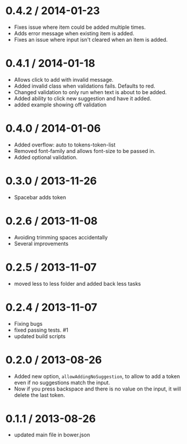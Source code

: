 
0.4.2 / 2014-01-23 
==================

  * Fixes issue where item could be added multiple times.
  * Adds error message when existing item is added.
  * Fixes an issue where input isn't cleared when an item is added.

0.4.1 / 2014-01-18 
==================

  * Allows click to add with invalid message.
  * Added invalid class when validations fails. Defaults to red.
  * Changed validation to only run when text is about to be added.
  * Added ability to click new suggestion and have it added.
  * added example showing off validation

0.4.0 / 2014-01-06 
==================

  * Added overflow: auto to tokens-token-list
  * Removed font-family and allows font-size to be passed in.
  * Added optional validation.

0.3.0 / 2013-11-26 
==================

 * Spacebar adds token

0.2.6 / 2013-11-08 
==================

  * Avoiding trimming spaces accidentally
  * Several improvements

0.2.5 / 2013-11-07 
==================

  * moved less to less folder and added back less tasks

0.2.4 / 2013-11-07 
==================

  * Fixing bugs
  * fixed passing tests. #1
  * updated build scripts

0.2.0 / 2013-08-26
==================

  * Added new option, `allowAddingNoSuggestion`, to allow to add a token even if no suggestions match the input.
  * Now if you press backspace and there is no value on the input, it will delete the last token.

0.1.1 / 2013-08-26
==================

  * updated main file in bower.json

